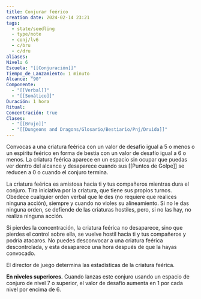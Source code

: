 ```yaml
---
title: Conjurar feérico
creation date: 2024-02-14 23:21
tags:
  - state/seedling
  - type/note
  - conj/lv6
  - c/bru
  - c/dru
aliases: 
Nivel: 6
Escuela: "[[Conjuración]]"
Tiempo_de_Lanzamiento: 1 minuto
Alcance: "90"
Componente:
  - "[[Verbal]]"
  - "[[Somático]]"
Duración: 1 hora
Ritual: 
Concentración: true
Clases:
  - "[[Brujo]]"
  - "[[Dungeons and Dragons/Glosario/Bestiario/Pnj/Druida]]"
---
```

Convocas a una criatura feérica con un valor de desafío igual a 5 o menos o un espíritu feérico en forma de bestia con un valor de desafío igual a 6 o menos. La criatura feérica aparece en un espacio sin ocupar que puedas ver dentro del alcance y desaparece cuando sus [[Puntos de Golpe]] se reducen a 0 o cuando el conjuro termina.

La criatura feérica es amistosa hacia ti y tus compañeros mientras dura el conjuro. Tira iniciativa por la criatura, que tiene sus propios turnos. Obedece cualquier orden verbal que le des (no requiere que realices ninguna acción), siempre y cuando no violes su alineamiento. Si no le das ninguna orden, se defiende de las criaturas hostiles, pero, si no las hay, no realiza ninguna acción.

Si pierdes la concentración, la criatura feérica no desaparece, sino que pierdes el control sobre ella, se vuelve hostil hacia ti y tus compañeros y podría atacaros. No puedes desconvocar a una criatura feérica descontrolada, y esta desaparece una hora después de que la hayas convocado.

El director de juego determina las estadísticas de la criatura feérica.

**En niveles superiores.** Cuando lanzas este conjuro usando un espacio de conjuro de nivel 7 o superior, el valor de desafío aumenta en 1 por cada nivel por encima de 6.